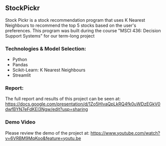 ## StockPickr
Stock Pickr is a stock recommendation program that uses K Nearest Neighbours to recommend the top 5 stocks based on the user's preferences. This program was built during the course "MSCI 436: Decision Support Systems" for our term-long project

### Technologies & Model Selection:
- Python
- Pandas
- Scikit-Learn: K Nearest Neighbours
- Streamlit

### Report:
The full report and results of this project can be seen at:
https://docs.google.com/presentation/d/1Zo5HlvaQpLkRQ4fk0uWDzEGkV0dwfBYN7eFdKEl3Ngw/edit?usp=sharing

### Demo Video
Please review the demo of the project at:
https://www.youtube.com/watch?v=6VRBM9MqKoo&feature=youtu.be
